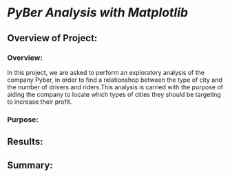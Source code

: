 # ***PyBer Analysis with Matplotlib***

## Overview of Project:

### Overview:

In this project, we are asked to perform an exploratory analysis of the company Pyber, in order to find a relationshop between the type of city and the number of drivers and riders.This analysis is carried with the purpose of aiding the company to locate which types of cities they should be targeting to increase their profit.



### Purpose:



## Results:




## Summary:
